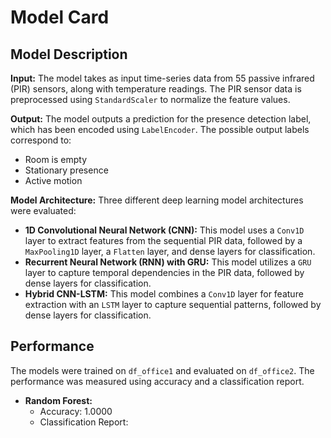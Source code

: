 # Model Card

## Model Description

**Input:** The model takes as input time-series data from 55 passive infrared (PIR) sensors, along with temperature readings. The PIR sensor data is preprocessed using `StandardScaler` to normalize the feature values.

**Output:** The model outputs a prediction for the presence detection label, which has been encoded using `LabelEncoder`. The possible output labels correspond to:
- Room is empty
- Stationary presence
- Active motion

**Model Architecture:** Three different deep learning model architectures were evaluated:

- **1D Convolutional Neural Network (CNN):** This model uses a `Conv1D` layer to extract features from the sequential PIR data, followed by a `MaxPooling1D` layer, a `Flatten` layer, and dense layers for classification.
- **Recurrent Neural Network (RNN) with GRU:** This model utilizes a `GRU` layer to capture temporal dependencies in the PIR data, followed by dense layers for classification.
- **Hybrid CNN-LSTM:** This model combines a `Conv1D` layer for feature extraction with an `LSTM` layer to capture sequential patterns, followed by dense layers for classification.

## Performance

The models were trained on `df_office1` and evaluated on `df_office2`. The performance was measured using accuracy and a classification report.

- **Random Forest:**
  - Accuracy: 1.0000
  - Classification Report:
